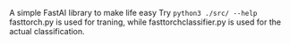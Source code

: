A simple FastAI library to make life easy
Try
```python3 ./src/ --help```
fasttorch.py is used for traning, while fasttorchclassifier.py is used for the actual classification.
